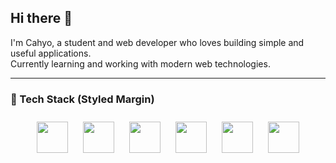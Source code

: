 ## Hi there 👋

I'm Cahyo, a student and web developer who loves building simple and useful applications.  
Currently learning and working with modern web technologies.

---

### 🎨 Tech Stack (Styled Margin)

<div align="center">
  <img src="https://cdn.jsdelivr.net/gh/devicons/devicon/icons/html5/html5-original.svg" width="50" style="margin: 10px;" />
  <img src="https://cdn.jsdelivr.net/gh/devicons/devicon/icons/css3/css3-original.svg" width="50" style="margin: 10px;" />
  <img src="https://cdn.jsdelivr.net/gh/devicons/devicon/icons/javascript/javascript-original.svg" width="50" style="margin: 10px;" />
  <img src="https://cdn.jsdelivr.net/gh/devicons/devicon/icons/react/react-original.svg" width="50" style="margin: 10px;" />
  <img src="https://cdn.jsdelivr.net/gh/devicons/devicon/icons/python/python-original.svg" width="50" style="margin: 10px;" />
  <img src="https://cdn.jsdelivr.net/gh/devicons/devicon/icons/tailwindcss/tailwindcss-plain.svg" width="50" style="margin: 10px;" />
</div>
